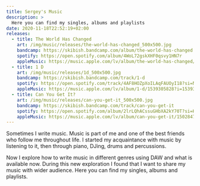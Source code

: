 ```yaml
---
title: Sergey's Music
description: >
  Here you can find my singles, albums and playlists
date: 2020-11-18T22:52:19+02:00
releases:
  - title: The World Has Changed
    art: /img/music/releases/the-world-has-changed_500x500.jpg
    bandcamp: https://skibish.bandcamp.com/album/the-world-has-changed
    spotify: https://open.spotify.com/album/4WoL72gskXHF0qsvy1HN7r
    appleMusic: https://music.apple.com/lv/album/the-world-has-changed/1557083314?uo=4&app=music
  - title: 1 D
    art: /img/music/releases/1d_500x500.jpg
    bandcamp: https://skibish.bandcamp.com/track/1-d
    spotify: https://open.spotify.com/track/4AF8HOZpXoILAqFAUOyI18?si=NJDIq7MwS4OZYvnw9FGkag
    appleMusic: https://music.apple.com/lv/album/1-d/1539305828?i=1539305829
  - title: Can You Get It?
    art: /img/music/releases/can-you-get-it_500x500.jpg
    bandcamp: https://skibish.bandcamp.com/track/can-you-get-it
    spotify: https://open.spotify.com/album/2lrLQhACssuGHbXA2kY70T?si=HnLadFzIQiKcZTg3Y4XvzA
    appleMusic: https://music.apple.com/lv/album/can-you-get-it/1502847356?i=1502847357
---
```


Sometimes I write music.
Music is part of me and one of the best friends who follow me throughout life.
I started my acquaintance with music by listening to it, then through piano, DJing, drums and percussions.

Now I explore how to write music in different genres using DAW and what is available now.
During this new exploration I found that I want to share my music with wider audience.
Here you can find my singles, albums and playlists.
